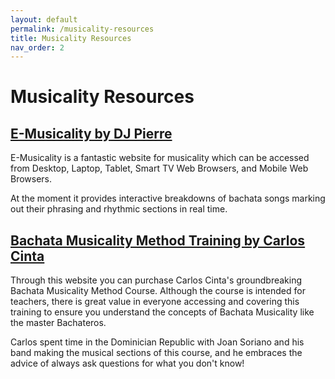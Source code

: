 ```yaml
---
layout: default
permalink: /musicality-resources
title: Musicality Resources
nav_order: 2
---
```


# Musicality Resources

## [E-Musicality by DJ Pierre](http://emusicality.co.uk/)

E-Musicality is a fantastic website for musicality which can be accessed from Desktop, Laptop, Tablet, Smart TV Web Browsers, and Mobile Web Browsers.

At the moment it provides interactive breakdowns of bachata songs marking out their phrasing and rhythmic sections in real time.

## [Bachata Musicality Method Training by Carlos Cinta](https://www.ccbachata.com/training)

Through this website you can purchase Carlos Cinta's groundbreaking Bachata Musicality Method Course. Although the course is intended for teachers, there is great value in everyone accessing and covering this training to ensure you understand the concepts of Bachata Musicality like the master Bachateros.

Carlos spent time in the Dominician Republic with Joan Soriano and his band making the musical sections of this course, and he embraces the advice of always ask questions for what you don't know!
